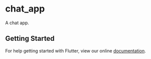 # chat_app

A chat app.

## Getting Started

For help getting started with Flutter, view our online
[documentation](https://flutter.io/).
